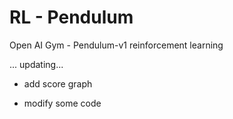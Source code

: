 # RL - Pendulum
Open AI Gym - Pendulum-v1 reinforcement learning 


... updating...

* add score graph

* modify some code
